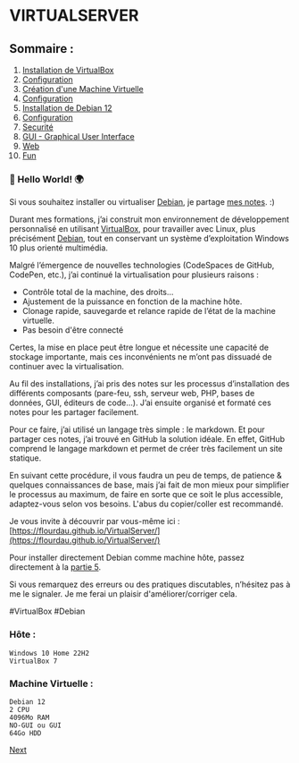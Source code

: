#   VIRTUALSERVER
##  Sommaire :
01. [Installation de VirtualBox](01-vbox-install.md)  
02. [Configuration](02-vbox-config.md)  
03. [Création d'une Machine Virtuelle](03-machine-create.md)  
04. [Configuration](04-machine-config.md)  
05. [Installation de Debian 12](05-debian-install.md)  
06. [Configuration](06-debian-config.md)  
07. [Securité](07-debian-security.md)  
08. [GUI - Graphical User Interface](08-debian-GUI.md)  
09. [Web](09-debian-web.md)  
10. [Fun](10-debian-fun.md)  


### 👋 Hello World! 🌍
Si vous souhaitez installer ou virtualiser [Debian](https://www.debian.org), je partage [mes notes](https://flourdau.github.io/VirtualServer/). :)

Durant mes formations, j’ai construit mon environnement de développement personnalisé en utilisant [VirtualBox](https://www.virtualbox.org), pour travailler avec Linux, plus précisément [Debian](https://www.debian.org), tout en conservant un système d’exploitation Windows 10 plus orienté multimédia.  

Malgré l’émergence de nouvelles technologies (CodeSpaces de GitHub, CodePen, etc.), j’ai continué la virtualisation pour plusieurs raisons :

- Contrôle total de la machine, des droits...
- Ajustement de la puissance en fonction de la machine hôte.
- Clonage rapide, sauvegarde et relance rapide de l’état de la machine virtuelle.
- Pas besoin d'être connecté

Certes, la mise en place peut être longue et nécessite une capacité de stockage importante, mais ces inconvénients ne m’ont pas dissuadé de continuer avec la virtualisation.  


Au fil des installations, j’ai pris des notes sur les processus d’installation des différents composants (pare-feu, ssh, serveur web, PHP, bases de données, GUI, éditeurs de code…). J’ai ensuite organisé et formaté ces notes pour les partager facilement.

Pour ce faire, j’ai utilisé un langage très simple : le markdown. Et pour partager ces notes, j’ai trouvé en GitHub la solution idéale. En effet, GitHub comprend le langage markdown et permet de créer très facilement un site statique.

En suivant cette procédure, il vous faudra un peu de temps, de patience & quelques connaissances de base, mais j’ai fait de mon mieux pour simplifier le processus au maximum, de faire en sorte que ce soit le plus accessible, adaptez-vous selon vos besoins. L'abus du copier/coller est recommandé.

Je vous invite à découvrir par vous-même ici : [https://flourdau.github.io/VirtualServer/](https://flourdau.github.io/VirtualServer/)

Pour installer directement Debian comme machine hôte, passez directement à la [partie 5](05-debian-install.md).  

Si vous remarquez des erreurs ou des pratiques discutables, n’hésitez pas à me le signaler. Je me ferai un plaisir d'améliorer/corriger cela.  

#VirtualBox #Debian  

### Hôte :  

    Windows 10 Home 22H2
    VirtualBox 7  

### Machine Virtuelle :
    
    Debian 12
    2 CPU
    4096Mo RAM
    NO-GUI ou GUI
    64Go HDD

[Next](01-vbox-install.md)